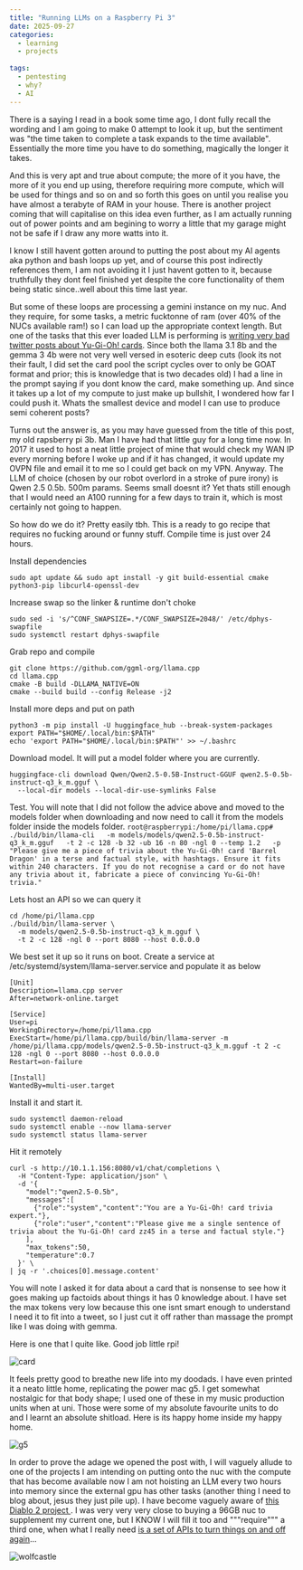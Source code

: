 ```yaml
---
title: "Running LLMs on a Raspberry Pi 3"
date: 2025-09-27
categories:
  - learning
  - projects
  
tags:
  - pentesting
  - why?
  - AI
---
```


There is a saying I read in a book some time ago, I dont fully recall the wording and I am going to make 0 attempt to look it up, but the sentiment was "the time taken to complete a task expands to the time available". Essentially the more time you have to do something, magically the longer it takes.

And this is very apt and true about compute; the more of it you have, the more of it you end up using, therefore requiring more compute, which will be used for things and so on and so forth this goes on until you realise you have almost a terabyte of RAM in your house. There is another project coming that will capitalise on this idea even further, as I am actually running out of power points and am begining to worry a little that my garage might not be safe if I draw any more watts into it.

I know I still havent gotten around to putting the post about my AI agents aka python and bash loops up yet, and of course this post indirectly references them, I am not avoiding it I just havent gotten to it, because truthfully they dont feel finished yet despite the core functionality of them being static since..well about this time last year.

But some of these loops are processing a gemini instance on my nuc. And they require, for some tasks, a metric fucktonne of ram (over 40% of the NUCs available ram!) so I can load up the appropriate context length. But one of the tasks that this ever loaded LLM is performing is [writing very bad twitter posts about Yu-Gi-Oh! cards](https://onecloudemoji.github.io/projects/experiments/twitterbot/). Since both the llama 3.1 8b and the gemma 3 4b were not very well versed in esoteric deep cuts (look its not their fault, I did set the card pool the script cycles over to only be GOAT format and prior; this is knowledge that is two decades old) I had a line in the prompt saying if you dont know the card, make something up. And since it takes up a lot of my compute to just make up bullshit,  I wondered how far I could push it. Whats the smallest device and model I can use to produce semi coherent posts?

Turns out the answer is, as you may have guessed from the title of this post, my old rapsberry pi 3b. Man I have had that little guy for a long time now. In 2017 it used to host a neat little project of mine that would check my WAN IP every morning before I woke up and if it has changed, it would update my OVPN file and email it to me so I could get back on my VPN. Anyway. The LLM of choice (chosen by our robot overlord in a stroke of pure irony) is Qwen 2.5 0.5b. 500m params. Seems small doesnt it? Yet thats still enough that I would need an A100 running for a few days to train it, which is most certainly not going to happen.

So how do we do it? Pretty easily tbh. This is a ready to go recipe that requires no fucking around or funny stuff. Compile time is just over 24 hours.

Install dependencies

````sudo apt update && sudo apt install -y git build-essential cmake python3-pip libcurl4-openssl-dev````

Increase swap so the linker & runtime don't choke
````
sudo sed -i 's/^CONF_SWAPSIZE=.*/CONF_SWAPSIZE=2048/' /etc/dphys-swapfile
sudo systemctl restart dphys-swapfile
````

Grab repo and compile

````
git clone https://github.com/ggml-org/llama.cpp
cd llama.cpp
cmake -B build -DLLAMA_NATIVE=ON
cmake --build build --config Release -j2
````

Install more deps and put on path
````
python3 -m pip install -U huggingface_hub --break-system-packages
export PATH="$HOME/.local/bin:$PATH"
echo 'export PATH="$HOME/.local/bin:$PATH"' >> ~/.bashrc
````

Download model. It will put a model folder where you are currently.
````
huggingface-cli download Qwen/Qwen2.5-0.5B-Instruct-GGUF qwen2.5-0.5b-instruct-q3_k_m.gguf \
  --local-dir models --local-dir-use-symlinks False
````
  
Test. You will note that I did not follow the advice above and moved to the models folder when downloading and now need to call it from the models folder inside the models folder.
````root@raspberrypi:/home/pi/llama.cpp# ./build/bin/llama-cli   -m models/models/qwen2.5-0.5b-instruct-q3_k_m.gguf   -t 2 -c 128 -b 32 -ub 16 -n 80 -ngl 0 --temp 1.2   -p "Please give me a piece of trivia about the Yu-Gi-Oh! card 'Barrel Dragon' in a terse and factual style, with hashtags. Ensure it fits within 240 characters. If you do not recognise a card or do not have any trivia about it, fabricate a piece of convincing Yu-Gi-Oh! trivia."````

Lets host an API so we can query it
````
cd /home/pi/llama.cpp
./build/bin/llama-server \
  -m models/qwen2.5-0.5b-instruct-q3_k_m.gguf \
  -t 2 -c 128 -ngl 0 --port 8080 --host 0.0.0.0
````
  
We best set it up so it runs on boot. Create a service at /etc/systemd/system/llama-server.service and populate it as below

````
[Unit]
Description=llama.cpp server
After=network-online.target

[Service]
User=pi
WorkingDirectory=/home/pi/llama.cpp
ExecStart=/home/pi/llama.cpp/build/bin/llama-server -m /home/pi/llama.cpp/models/qwen2.5-0.5b-instruct-q3_k_m.gguf -t 2 -c 128 -ngl 0 --port 8080 --host 0.0.0.0
Restart=on-failure

[Install]
WantedBy=multi-user.target
````

Install it and start it.
````
sudo systemctl daemon-reload
sudo systemctl enable --now llama-server
sudo systemctl status llama-server
````

Hit it remotely

````
curl -s http://10.1.1.156:8080/v1/chat/completions \
  -H "Content-Type: application/json" \
  -d '{
    "model":"qwen2.5-0.5b",
    "messages":[
      {"role":"system","content":"You are a Yu-Gi-Oh! card trivia expert."},
      {"role":"user","content":"Please give me a single sentence of trivia about the Yu-Gi-Oh! card zz45 in a terse and factual style."}
    ],
    "max_tokens":50,
    "temperature":0.7
  }' \
| jq -r '.choices[0].message.content'
````

You will note I asked it for data about a card that is nonsense to see how it goes making up factoids about things it has 0 knowledge about. I have set the max tokens very low because this one isnt smart enough to understand I need it to fit into a tweet, so I just cut it off rather than massage the prompt like I was doing with gemma.

Here is one that I quite like. Good job little rpi!

![card](/assets/images/rpi/card.jpg)

It feels pretty good to breathe new life into my doodads. I have even printed it a neato little home, replicating the power mac g5. I get somewhat nostalgic for that body shape; I used one of these in my music production units when at uni. Those were some of my absolute favourite units to do and I learnt an absolute shitload. Here is its happy home inside my happy home.


![g5](/assets/images/rpi/g5.jpg)

In order to prove the adage we opened the post with, I will vaguely allude to one of the projects I am intending on putting onto the nuc with the compute that has become available now I am not hoisting an LLM every two hours into memory since the external gpu has other tasks (another thing I need to blog about, jesus they just pile up). I have become vaguely aware of [this Diablo 2 project ](https://github.com/blizzhackers/kolbot-SoloPlay). I was very very very close to buying a 96GB nuc to supplement my current one, but I KNOW I will fill it too and """require""" a third one, when what I really need [is a set of APIs to turn things on and off again](https://onecloudemoji.github.io/labbing/esxi-revert-panel/)...

![wolfcastle](/assets/images/fable/mcbain.jpg)
